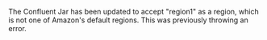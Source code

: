 The Confluent Jar has been updated to accept "region1" as a region, which is not one of Amazon's default regions. This was previously throwing an error.

